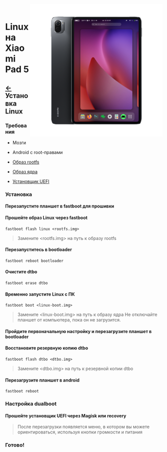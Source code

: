 ﻿﻿<img align="right" src="../../assets/nabu.png" width="425" alt="Linux Running On A Xiaomi Pad 5">

# Linux на Xiaomi Pad 5

## [←](prepare-ru.md) Установка Linux

### Требования
- Мозги

- Android с root-правами
  
- [Образ rootfs](./distros-ru.md)

- [Образ ядра](https://timoxa0.su/share/nabu/images/v1/linux-6.1.10-nabu-gc033672c6f54.boot.img)

- [Установщик UEFI](https://timoxa0.su/share/nabu/manual/uefi-installer-nabu.zip)

### Установка

#### Перезапустите планшет в fastboot для прошивки

#### Прошейте образ Linux через fastboot
```
fastboot flash linux <rootfs.img>
```
> Замените <rootfs.img> на путь к образу rootfs

#### Перезапуститесь в bootloader
```
fastboot reboot bootloader
```

#### Очистите dtbo
```
fastboot erase dtbo
```

#### Временно запустите Linux с ПК
```
fastboot boot <linux-boot.img>
```
> Замените <linux-boot.img> на путь к образу ядра
> Не отключайте планшет от компьютера, пока он не загрузится.

#### Пройдите первоначальную настройку и перезагрузите планшет в bootloader

#### Восстановите резервную копию dtbo
```
fastboot flash dtbo <dtbo.img>
```
> Замените <dtbo.img> на путь к резервной копии dtbo

#### Перезагрузите планшет в android
```
fastboot reboot
```

### Настройка dualboot

#### Прошейте установщик UEFI через Magisk или recovery
> После перезагрузки появляется меню, в котором вы можете ориентироваться, используя кнопки громкости и питания

### Готово!